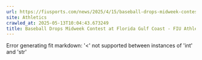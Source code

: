 ```yaml
---
url: https://fiusports.com/news/2025/4/15/baseball-drops-midweek-contest-at-florida-gulf-coast.aspx
site: Athletics
crawled_at: 2025-05-13T10:04:43.673249
title: Baseball Drops Midweek Contest at Florida Gulf Coast - FIU Athletics
---
```


Error generating fit markdown: '<' not supported between instances of 'int' and 'str'